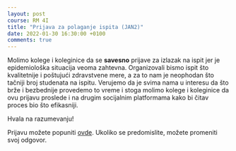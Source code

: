 ```yaml
---
layout: post
course: RM 4I
title: "Prijava za polaganje ispita (JAN2)"
date: 2022-01-30 16:30:00 +0100
comments: true
---
```


Molimo kolege i koleginice da se **savesno** prijave za izlazak na ispit jer je epidemiološka 
situacija veoma zahtevna. Organizovali bismo ispit što kvalitetnije i poštujući
zdravstvene mere, a za to nam je neophodan što tačniji broj studenata na ispitu. 
Verujemo da je svima nama u interesu da što brže i bezbednije provedemo to vreme i 
stoga molimo kolege i koleginice da ovu prijavu proslede i na drugim socijalnim 
platformama kako bi čitav proces bio što efikasniji.

Hvala na razumevanju!

Prijavu možete popuniti [ovde](https://forms.gle/UFD7C4bvR1ZHSaup8). Ukoliko se 
predomislite, možete promeniti svoj odgovor.
